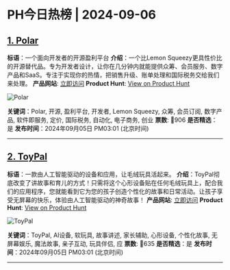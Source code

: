 # PH今日热榜 | 2024-09-06

## [1. Polar](https://www.producthunt.com/posts/polar-5?utm_campaign=producthunt-api&utm_medium=api-v2&utm_source=Application%3A+decohack+%28ID%3A+131684%29)
**标语**：一个面向开发者的开源盈利平台
**介绍**：一个比Lemon Squeezy更具性价比的开源替代品。专为开发者设计，让你在几分钟内就能提供众筹、会员服务、数字产品和SaaS。专注于实现你的热情，把销售升级、账单处理和国际税务交给我们来处理。
**产品网站**: [立即访问](https://www.producthunt.com/r/DFRSKF4XIWZROG?utm_campaign=producthunt-api&utm_medium=api-v2&utm_source=Application%3A+decohack+%28ID%3A+131684%29)
**Product Hunt**: [View on Product Hunt](https://www.producthunt.com/posts/polar-5?utm_campaign=producthunt-api&utm_medium=api-v2&utm_source=Application%3A+decohack+%28ID%3A+131684%29)

![Polar](https://ph-files.imgix.net/e57bc0a3-0c1f-494f-bd78-9766601f8ce0.png?auto=format&fit=crop&frame=1&h=512&w=1024)

**关键词**：Polar, 开源, 盈利平台, 开发者, Lemon Squeezy, 众筹, 会员订阅, 数字产品, 软件即服务, 定价, 国际税务, 自动化, 电子商务, 创业
**票数**: 🔺906
**是否精选**：是
**发布时间**：2024年09月05日 PM03:01 (北京时间)

---

## [2. ToyPal](https://www.producthunt.com/posts/toypal?utm_campaign=producthunt-api&utm_medium=api-v2&utm_source=Application%3A+decohack+%28ID%3A+131684%29)
**标语**：一款由人工智能驱动的设备和应用，让毛绒玩具活起来。
**介绍**：ToyPal彻底改变了讲故事和育儿的方式！只需将这个心形设备贴在任何毛绒玩具上，配合我们的应用程序，您就能看到它为您的孩子创造个性化的故事和日常活动。让孩子享受无屏幕的快乐，体验由人工智能驱动的神奇故事！
**产品网站**: [立即访问](https://www.producthunt.com/r/FPG7SEERWN3TU2?utm_campaign=producthunt-api&utm_medium=api-v2&utm_source=Application%3A+decohack+%28ID%3A+131684%29)
**Product Hunt**: [View on Product Hunt](https://www.producthunt.com/posts/toypal?utm_campaign=producthunt-api&utm_medium=api-v2&utm_source=Application%3A+decohack+%28ID%3A+131684%29)

![ToyPal](https://ph-files.imgix.net/90998043-c774-466b-8c44-9632abe85e54.png?auto=format&fit=crop&frame=1&h=512&w=1024)

**关键词**：ToyPal, AI设备, 软玩具, 故事讲述, 家长辅助, 心形设备, 个性化故事, 无屏幕娱乐, 魔法故事, 亲子互动, 玩具伴侣, 应
**票数**: 🔺635
**是否精选**：是
**发布时间**：2024年09月05日 PM03:01 (北京时间)

---

